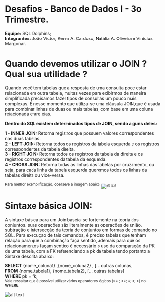 # Desafios - Banco de Dados I - 3o Trimestre.

**Equipe:** SQL Dolphins;<br /> 
**Integrantes:** João Victor, Keren A. Cardoso, Natália A. Oliveira e Vinícius Margonar.


# Quando devemos utilizar o JOIN ? Qual sua utilidade ?

Quando você tem tabelas que a resposta de uma consulta pode estar relacionada em outra tabela, muitas vezes para exibirmos de maneira simplificada precisamos fazer tipos de consultas um pouco mais complexas. É nesse momento que utiliza-se uma cláusula JOIN,que é usada para combinar linhas de duas ou mais tabelas, com base em uma coluna relacionada entre elas.

**Dentro do SQL existem determinados tipos de JOIN, sendo alguns deles:**

**1 - INNER JOIN:** Retorna registros que possuem valores correspondentes nas duas tabelas.<br />
**2 - LEFT JOIN:** Retorna todos os registros da tabela esquerda e os registros correspondentes da tabela direita.<br />
**3 - RIGHT JOIN:** Retorna todos os registros da tabela da direita e os registros correspondentes da tabela da esquerda.<br />
**4 - CROSS JOIN:** Retorna todas as linhas das tabelas por cruzamento, ou seja, para cada linha da tabela esquerda queremos todos os linhas da tabelas direita ou vice-versa.<br />

<sub>Para melhor exemplificação, oberseve a imagem abaixo:<sub>
![alt text](https://www.alphacodingskills.com/mysql/img/mysql-join.PNG)

# Sintaxe básica JOIN:
 
A sintaxe básica para um Join baseia-se fortemente na teoria dos conjuntos, suas operações são literalmente as operações de união, subtração e intersecção da teoria 
de conjuntos em formas de comando no SQL. Para execuçao de tais comandos, é preciso tabelas que tenham relação para que a combinação faça sentido, 
ademais para que os relacionamentos façam sentido é necessário o uso da comparação da PK de uma tabela, com a FK referenciando a pk da tabela tendo portanto a
Sintaxe descrita abaixo:
  
**SELECT** 
    {nome_coluna1}
    ,{nome_coluna2}
    , [... outras colunas]<br />
**FROM** {nome_tabela1}, {nome_tabela2}, [... outras tabelas]<br />
**WHERE** pk = fk; <br />
 <sub> Vale ressaltar que é possível utilizar vários operadores lógicos (>= ; <=; =; <; >) no **WHERE**.
 
![alt text](https://imgur.com/a/3brA8HF)


